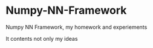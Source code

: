 # Numpy-NN-Framework
Numpy NN Framework, my homework and experiements

It contents not only my ideas
